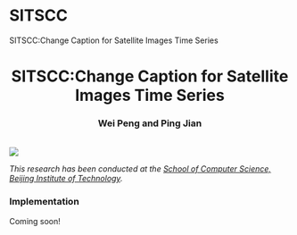 # SITSCC
SITSCC:Change Caption for Satellite Images Time Series

<h1 align="center">SITSCC:Change Caption for Satellite Images Time Series</h1>

<h3 align="center"> Wei Peng and Ping Jian</a></h3>
<br


![](Figs/model.png)

*This research has been conducted at the [School of Computer Science, Beijing Institute of Technology](https://cs.bit.edu.cn/).*
    
    
### Implementation
Coming soon!
